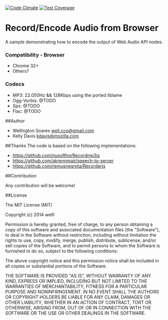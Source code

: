 [![Code Climate](https://codeclimate.com/github/welll/record-encode-audio-from-browser/badges/gpa.svg)](https://codeclimate.com/github/welll/record-encode-audio-from-browser) [![Test Coverage](https://codeclimate.com/github/welll/record-encode-audio-from-browser/badges/coverage.svg)](https://codeclimate.com/github/welll/record-encode-audio-from-browser)

# Record/Encode Audio from Browser


A sample demonstrating how to encode the output of Web Audio API nodes.


### Compatibility - Browser
* Chrome 32+
* Others?

### Codecs
* MP3: 22.050Hz && 128Kbps using the ported liblame
* Ogg-Vorbis: @TODO
* Spx: @TODO
* Flac: @TODO

##Author

* Wellington Soares well.cco@gmail.com
* Kelly Davis kdavis@mozilla.com


##Thanks
The code is based on the following implementations: 

+ https://github.com/nusofthq/Recordmp3js 
+ https://github.com/akrennmair/speech-to-server
+ https://github.com/remusnegrota/Recorderjs

##Contribution

Any contribution will be welcome!

##License

The MIT License (MIT)

Copyright (c) 2014 welll

Permission is hereby granted, free of charge, to any person obtaining a copy of this software and associated documentation files (the "Software"), to deal in the Software without restriction, including without limitation the rights to use, copy, modify, merge, publish, distribute, sublicense, and/or sell copies of the Software, and to permit persons to whom the Software is furnished to do so, subject to the following conditions:

The above copyright notice and this permission notice shall be included in all copies or substantial portions of the Software.

THE SOFTWARE IS PROVIDED "AS IS", WITHOUT WARRANTY OF ANY KIND, EXPRESS OR IMPLIED, INCLUDING BUT NOT LIMITED TO THE WARRANTIES OF MERCHANTABILITY, FITNESS FOR A PARTICULAR PURPOSE AND NONINFRINGEMENT. IN NO EVENT SHALL THE AUTHORS OR COPYRIGHT HOLDERS BE LIABLE FOR ANY CLAIM, DAMAGES OR OTHER LIABILITY, WHETHER IN AN ACTION OF CONTRACT, TORT OR OTHERWISE, ARISING FROM, OUT OF OR IN CONNECTION WITH THE SOFTWARE OR THE USE OR OTHER DEALINGS IN THE SOFTWARE.

